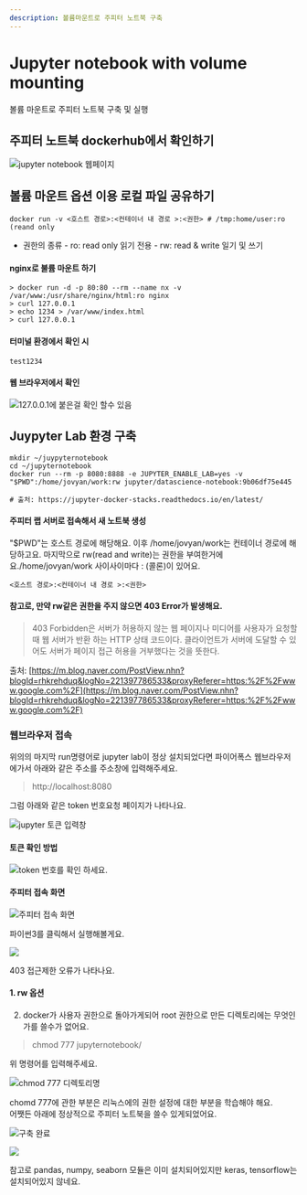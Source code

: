 ```yaml
---
description: 볼륨마운트로 주피터 노트북 구축
---
```


# Jupyter notebook with volume mounting

볼륨 마운트로 주피터 노트북 구축 및 실행 

##  주피터 노트북 dockerhub에서 확인하기 

![jupyter notebook &#xC6F9;&#xD398;&#xC774;&#xC9C0; ](../../.gitbook/assets/image%20%283%29.png)

##  볼륨 마운트 옵션 이용 로컬 파일 공유하기 

```text
docker run -v <호스트 경로>:<컨테이너 내 경로 >:<권한> # /tmp:home/user:ro (reand only
```

* 권한의 종류  - ro: read only 읽기 전용 - rw: read & write 일기 및 쓰기

#### nginx로 불륨 마운트 하기 

```text
> docker run -d -p 80:80 --rm --name nx -v /var/www:/usr/share/nginx/html:ro nginx
> curl 127.0.0.1
> echo 1234 > /var/www/index.html
> curl 127.0.0.1

```

#### 터미널 환경에서 확인 시 

```text
test1234 
```



#### 웹 브라우저에서 확인

![127.0.0.1&#xC5D0; &#xBD99;&#xC740;&#xAC78; &#xD655;&#xC778; &#xD560;&#xC218; &#xC788;&#xC74C;](../../.gitbook/assets/image%20%2830%29.png)

## Juypyter Lab 환경 구축

```text
mkdir ~/juypyternotebook
cd ~/jupyternotebook 
docker run --rm -p 8080:8888 -e JUPYTER_ENABLE_LAB=yes -v "$PWD":/home/jovyan/work:rw jupyter/datascience-notebook:9b06df75e445

# 출처: https://jupyter-docker-stacks.readthedocs.io/en/latest/
```

#### 주피터 랩 서버로 접속해서 새 노트북 생성 

"$PWD"는 호스트 경로에 해당해요.  이후 /home/jovyan/work는 컨테이너 경로에 해당하고요. 마지막으로 rw\(read and write\)는 권한을 부여한거에요./home/jovyan/work 사이사이마다 : \(콜론\)이 있어요. 

```text
<호스트 경로>:<컨테이너 내 경로 >:<권한>
```

#### 참고로, 만약 rw같은 권한을 주지 않으면 403 Error가 발생해요. 

> 403 Forbidden은 서버가 허용하지 않는 웹 페이지나 미디어를 사용자가 요청할 때 웹 서버가 반환 하는 HTTP 상태 코드이다. 클라이언트가 서버에 도달할 수 있어도 서버가 페이지 접근 허용을 거부했다는 것을 뜻한다.

출처: [https://m.blog.naver.com/PostView.nhn?blogId=rhkrehduq&logNo=221397786533&proxyReferer=https:%2F%2Fwww.google.com%2F](https://m.blog.naver.com/PostView.nhn?blogId=rhkrehduq&logNo=221397786533&proxyReferer=https:%2F%2Fwww.google.com%2F)



### 웹브라우저 접속 

위의의 마지막 run명령어로 jupyter lab이 정상 설치되었다면 파이어폭스  웹브라우저에가서 아래와 같은 주소를 주소창에 입력해주세요. 

> http://localhost:8080

 그럼 아래와 같은 token 번호요청 페이지가 나타나요. 

![jupyter &#xD1A0;&#xD070; &#xC785;&#xB825;&#xCC3D;](../../.gitbook/assets/image%20%28148%29.png)

#### 토큰 확인 방법 

![token &#xBC88;&#xD638;&#xB97C; &#xD655;&#xC778; &#xD558;&#xC138;&#xC694;. ](../../.gitbook/assets/image%20%2875%29.png)

####  주피터 접속 화면 

![&#xC8FC;&#xD53C;&#xD130; &#xC811;&#xC18D; &#xD654;&#xBA74; ](../../.gitbook/assets/image%20%2818%29.png)

파이썬3를 클릭해서 실행해볼게요. 

![](../../.gitbook/assets/image%20%2893%29.png)

403 접근제한 오류가 나타나요. 

#### 1.  rw 옵션 

2. docker가 사용자 권한으로 돌아가게되어 root 권한으로 만든 디렉토리에는 무엇인가를 쓸수가 없어요. 

> chmod 777 jupyternotebook/

위 명령어를 입력해주세요. 

![chmod 777 &#xB514;&#xB809;&#xD1A0;&#xB9AC;&#xBA85;](../../.gitbook/assets/image%20%2846%29.png)

  
chomd 777에 관한 부분은 리눅스에의 권한 설정에 대한 부분을 학습해야 해요.   
어쨋든 아래에 정상적으로 주피터 노트북을 쓸수 있게되었어요.   
  

![&#xAD6C;&#xCD95; &#xC644;&#xB8CC;](../../.gitbook/assets/image%20%2821%29.png)

![](../../.gitbook/assets/image%20%28165%29.png)

 참고로 pandas, numpy, seaborn 모듈은 이미 설치되어있지만 keras, tensorflow는 설치되어있지 않네요. 





